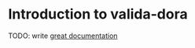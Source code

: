 # Introduction to valida-dora

TODO: write [great documentation](http://jacobian.org/writing/what-to-write/)
